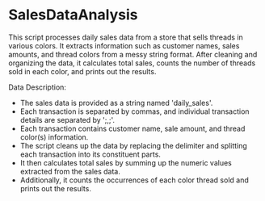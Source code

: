 # SalesDataAnalysis
This script processes daily sales data from a store that sells threads in various colors. 
It extracts information such as customer names, sales amounts, and thread colors from a messy string format.
After cleaning and organizing the data, it calculates total sales, counts the number of threads sold in each color, 
and prints out the results.

Data Description:
- The sales data is provided as a string named 'daily_sales'.
- Each transaction is separated by commas, and individual transaction details are separated by ';,;'.
- Each transaction contains customer name, sale amount, and thread color(s) information.
- The script cleans up the data by replacing the delimiter and splitting each transaction into its constituent parts.
- It then calculates total sales by summing up the numeric values extracted from the sales data.
- Additionally, it counts the occurrences of each color thread sold and prints out the results.
